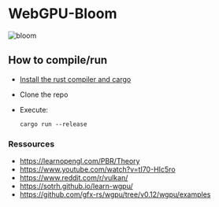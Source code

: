 # WebGPU-Bloom
![bloom](https://user-images.githubusercontent.com/66097877/158079226-58778037-910a-496a-b6e9-f63b852a3f3f.PNG)

## How to compile/run
 * [Install the rust compiler and cargo](https://www.rust-lang.org/learn/get-started)
 * Clone the repo
 * Execute:
 
       cargo run --release

### Ressources
 * https://learnopengl.com/PBR/Theory
 * https://www.youtube.com/watch?v=tI70-HIc5ro
 * https://www.reddit.com/r/vulkan/
 * https://sotrh.github.io/learn-wgpu/
 * https://github.com/gfx-rs/wgpu/tree/v0.12/wgpu/examples
